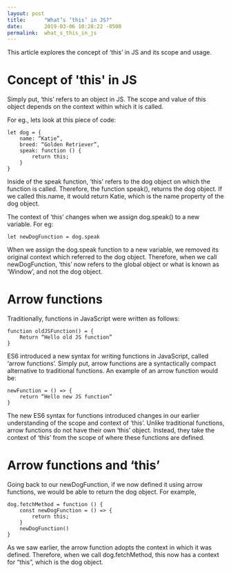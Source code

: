 ```yaml
---
layout: post
title:      "What’s ‘this’ in JS?"
date:       2019-03-06 10:28:22 -0500
permalink:  what_s_this_in_js
---
```




This article explores the concept of ‘this’ in JS and its scope and usage. 


# Concept of 'this' in JS  

Simply put, ‘this’ refers to an object in JS. The scope and value of this object depends on the context within which it is called. 

For eg., lets look at this piece of code:

```
let dog = {
	name: “Katie”,
	breed: “Golden Retriever”,
	speak: function () {
		return this;
	}
}
```
 
Inside of the speak function, ‘this’ refers to the dog object on which the function is called. Therefore, the function speak(), returns the dog object. If we called this.name, it would return Katie, which is the name property of the dog object.  

The context of ‘this’ changes when we assign dog.speak() to a new variable. For eg:

`let newDogFunction = dog.speak`

When we assign the dog.speak function to a new variable, we removed its original context which referred to the dog object. Therefore, when we call newDogFunction, ‘this’ now refers to the global object or what is known as ‘Window’, and not the dog object. 

# Arrow functions

Traditionally, functions in JavaScript were written as follows:

```
function oldJSFunction() = {
	Return “Hello old JS function”
}
```

ES6 introduced a new syntax for writing functions in JavaScript, called ‘arrow functions’. Simply put, arrow functions are a syntactically compact alternative to traditional functions. An example of an arrow function would be:

```
newFunction = () => {
	return “Hello new JS function”
}
```

The new ES6 syntax for functions introduced changes in our earlier understanding of the scope and context of ‘this’. Unlike traditional functions, arrow functions do not have their own ‘this’ object. Instead, they take the context of ‘this’ from the scope of where these functions are defined.

# Arrow functions and ‘this’

Going back to our newDogFunction, if we now defined it using arrow functions, we would be able to return the dog object. For example,

```
dog.fetchMethod = function () {
	const newDogFunction = () => {
		return this;
	}
	newDogFunction()
}
```

As we saw earlier, the arrow function adopts the context in which it was defined. Therefore, when we call dog.fetchMethod, this now has a context for “this”, which is the dog object.




